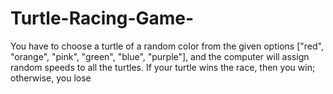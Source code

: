 # Turtle-Racing-Game-
You have to choose a turtle of a random color from the given options ["red", "orange", "pink", "green", "blue", "purple"], and the computer will assign random speeds to all the turtles. If your turtle wins the race, then you win; otherwise, you lose
